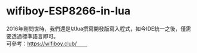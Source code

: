 # wifiboy-ESP8266-in-lua　　
2016年剛問世時，我們還是以lua撰寫開發版寫入程式，如今IDE統一之後，僅需要透過標準語言即可。  
可參考：https://wifiboy.club/　　
